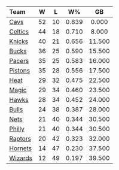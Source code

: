 | Team                            |  W  |  L  |  W%   |   GB   |
|:--------------------------------|:---:|:---:|:-----:|:------:|
| [Cavs](/r/clevelandcavs)        | 52  | 10  | 0.839 | 0.000  |
| [Celtics](/r/bostonceltics)     | 44  | 18  | 0.710 | 8.000  |
| [Knicks](/r/NYKnicks)           | 40  | 21  | 0.656 | 11.500 |
| [Bucks](/r/MkeBucks)            | 36  | 25  | 0.590 | 15.500 |
| [Pacers](/r/pacers)             | 35  | 25  | 0.583 | 16.000 |
| [Pistons](/r/DetroitPistons)    | 35  | 28  | 0.556 | 17.500 |
| [Heat](/r/heat)                 | 29  | 32  | 0.475 | 22.500 |
| [Magic](/r/OrlandoMagic)        | 29  | 34  | 0.460 | 23.500 |
| [Hawks](/r/AtlantaHawks)        | 28  | 34  | 0.452 | 24.000 |
| [Bulls](/r/chicagobulls)        | 24  | 38  | 0.387 | 28.000 |
| [Nets](/r/GoNets)               | 21  | 40  | 0.344 | 30.500 |
| [Philly](/r/sixers)             | 21  | 40  | 0.344 | 30.500 |
| [Raptors](/r/torontoraptors)    | 20  | 42  | 0.323 | 32.000 |
| [Hornets](/r/CharlotteHornets)  | 14  | 47  | 0.230 | 37.500 |
| [Wizards](/r/washingtonwizards) | 12  | 49  | 0.197 | 39.500 |
